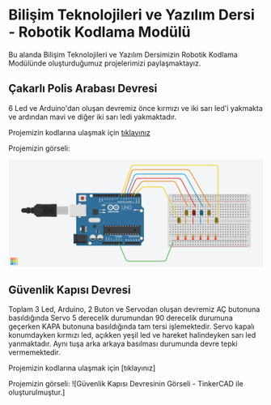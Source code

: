 # Bilişim Teknolojileri ve Yazılım Dersi - Robotik Kodlama Modülü
Bu alanda Bilişim Teknolojileri ve Yazılım Dersimizin Robotik Kodlama Modülünde oluşturduğumuz projelerimizi paylaşmaktayız.

## Çakarlı Polis Arabası Devresi
6 Led ve Arduino'dan oluşan devremiz önce kırmızı ve iki sarı led'i yakmakta ve ardından mavi ve diğer iki sarı ledi yakmaktadır.

Projemizin kodlarına ulaşmak için [tıklayınız](https://github.com/BurntReward/BTY2027_ROBOT/blob/main/%C3%87akarl%C4%B1%20Polis%20Arabas%C4%B1%20Devresi%20Kodu.ino)

Projemizin görseli:

![Çakarlı Polis Arabası Devresinin Görseli - TinkerCAD ile oluşturulmuştur.](https://github.com/BurntReward/BTY2027_ROBOT/blob/main/%C3%87akarl%C4%B1%20Polis%20Arabas%C4%B1%20Devresi.png)

## Güvenlik Kapısı Devresi
Toplam 3 Led, Arduino, 2 Buton ve Servodan oluşan devremiz AÇ butonuna basıldığında Servo 5 derecelik durumundan 90 derecelik durumuna geçerken KAPA butonuna basıldığında tam tersi işlemektedir. Servo kapalı konumdayken kırmızı led, açıkken yeşil led ve hareket halindeyken sarı led yanmaktadır. Aynı tuşa arka arkaya basılması durumunda devre tepki vermemektedir.

Projemizin kodlarına ulaşmak için [tıklayınız] 

Projemizin görseli:
![Güvenlik Kapısı Devresinin Görseli - TinkerCAD ile oluşturulmuştur.]

